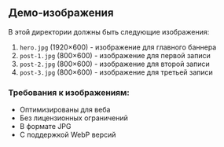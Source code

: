 ## Демо-изображения

В этой директории должны быть следующие изображения:

1. `hero.jpg` (1920×600) - изображение для главного баннера
2. `post-1.jpg` (800×600) - изображение для первой записи
3. `post-2.jpg` (800×600) - изображение для второй записи
4. `post-3.jpg` (800×600) - изображение для третьей записи

### Требования к изображениям:
- Оптимизированы для веба
- Без лицензионных ограничений
- В формате JPG
- С поддержкой WebP версий